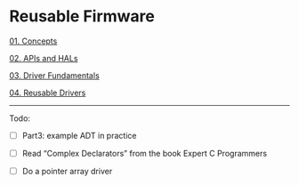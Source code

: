 # Reusable Firmware

[01. Concepts](notes/01_concepts.md)

[02. APIs and HALs](notes/02_apis_and_hals.md)

[03. Driver Fundamentals](notes/03_driver_fundamentals.md)

[04. Reusable Drivers](notes/04_reusable_drivers.md)

---

Todo:

- [ ] Part3: example ADT in practice

- [ ] Read “Complex Declarators” from the book Expert C Programmers

- [ ] Do a pointer array driver